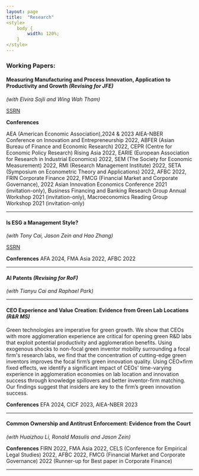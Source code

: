 ```yaml
---
layout: page
title:  "Research"
<style>
    body {
        width: 120%;
    }
</style>
---
```


### Working Papers:
#### Measuring Manufacturing and Process Innovation, Application to Productivity and Growth *(Revising for JFE)*
*(with Elvira Sojli and Wing Wah Tham)*

<a href="https://papers.ssrn.com/abstract=4104903">SSRN</a>

__Conferences__

  AEA (American Economic Association),2024 & 2023 AIEA-NBER Conference on Innovation and Entrepreneurship 2022, ABFER (Asian Bureau of Finance and Economic Research) 2022, CEPR (Centre for Economic Policy Research) Rising Asia 2022, EARIE (European Association for Research in Industrial Economics) 2022, SEM (The Society for Economic Measurement) 2022, RMI (Research Management Institute) 2022, SETA (Symposium on Econometric Theory and Applications) 2022, AFBC 2022, FRIN Corporate Finance 2022, FMCG (Financial Market and Corporate Governance), 2022 Asian Innovation Economics Conference 2021 (invitation-only), Business Financing and Banking Research Group Annual Workshop 2021 (invitation-only), Macroeconomics Reading Group Workshop 2021 (invitation-only)
<hr>

#### Is ESG a Management Style? 
*(with Tony Cai, Jason Zein and Hao Zhang)* 

<a href="https://papers.ssrn.com/sol3/papers.cfm?abstract_id=4266516">SSRN</a>

__Conferences__
AFA 2024, FMA Asia 2022, AFBC 2022
<hr>

#### AI Patents *(Revising for RoF)*
*(with Tianyu Cai and Raphael Park)*
<hr>

#### CEO Experience and Value Creation: Evidence from Green Lab Locations *(R&R MS)*

Green technologies are imperative for green growth. We show that CEOs with more agglomeration experience are critical for opening green R\&D labs that exploit potential productivity and agglomeration benefits. Using exogenous shocks to non-focal green inventor mobility surrounding a focal firm's research labs, we find that the concentration of cutting-edge green inventors improves the focal firm’s green innovation quality. Using CEO$\times$firm fixed effects, we identify a significant impact of CEOs' time-varying experience in agglomeration economies on lab location and innovation success through knowledge spillovers and better inventor-firm matching. Our findings suggest that insiders are key to the firm’s green innovation success.

__Conferences__
EFA 2024, CICF 2023, AIEA-NBER 2023
<hr>

#### Common Ownership and Antitrust Enforcement: Evidence from the Court 
*(with Huaizhou Li, Ronald Masulis and Jason Zein)*

<!-- An increasing number of publicly-owned rival firms are jointly held by a small group of large investors. This has led to serious concerns regarding the anti-competitive effects of such common ownership. We investigate U.S. antitrust legal cases to see if common ownership leads to serious antitrust concerns. We empirically show that there is a significant positive relationship between common ownership and the probability that a pair of firms face the same antitrust prosecution. We use mergers between financial institutions as exogenous variations in common ownership to provide causal evidence on this proposed relation. In addition, we find that existing level of antitrust enforcement is unlikely to deter the anti-competitive effect of common ownership. -->

__Conferences__
FIRN 2022, FMA Asia 2022, CELS (Conference for Empirical Legal Studies) 2022, AFBC 2022, FMCG (Financial Market and Corporate Governance) 2022 (Runner-up for Best paper in Corporate Finance)
<hr>

[jekyll-docs]: https://jekyllrb.com/docs/home
[jekyll-gh]:   https://github.com/jekyll/jekyll
[jekyll-talk]: https://talk.jekyllrb.com/
